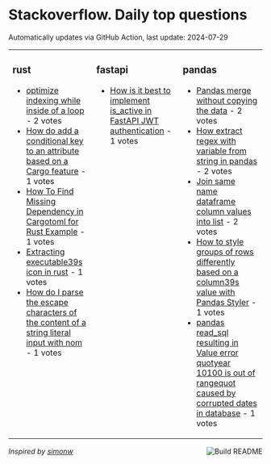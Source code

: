 # Stackoverflow. Daily top questions 

Automatically updates via GitHub Action, last update: <!-- date starts -->2024-07-29<!-- date ends -->


<table><tr><td valign="top" width="33%">

### rust
<!-- rust starts -->
* [optimize indexing while inside of a loop](https://stackoverflow.com/questions/78804812/optimize-indexing-while-inside-of-a-loop) - 2 votes
* [How do add a conditional key to an attribute based on a Cargo feature](https://stackoverflow.com/questions/78804003/how-do-add-a-conditional-key-to-an-attribute-based-on-a-cargo-feature) - 1 votes
* [How To Find Missing Dependency in Cargotoml for Rust Example](https://stackoverflow.com/questions/78805243/how-to-find-missing-dependency-in-cargo-toml-for-rust-example) - 1 votes
* [Extracting executable39s icon in rust](https://stackoverflow.com/questions/78803192/extracting-executables-icon-in-rust) - 1 votes
* [How do I parse the escape characters of the content of a string literal input with nom](https://stackoverflow.com/questions/78807349/how-do-i-parse-the-escape-characters-of-the-content-of-a-string-literal-input-wi) - 1 votes
<!-- rust ends -->
</td><td valign="top" width="34%">


### fastapi
<!-- fastapi starts -->
* [How is it best to implement is_active in FastAPI  JWT authentication](https://stackoverflow.com/questions/78802976/how-is-it-best-to-implement-is-active-in-fastapi-jwt-authentication) - 1 votes
<!-- fastapi ends -->
</td><td valign="top" width="34%">


### pandas
<!-- pandas starts -->
* [Pandas merge without copying the data](https://stackoverflow.com/questions/78807256/pandas-merge-without-copying-the-data) - 2 votes
* [How extract regex with variable from string in pandas](https://stackoverflow.com/questions/78805127/how-extract-regex-with-variable-from-string-in-pandas) - 2 votes
* [Join same name dataframe column values into list](https://stackoverflow.com/questions/78806818/join-same-name-dataframe-column-values-into-list) - 2 votes
* [How to style groups of rows differently based on a column39s value with Pandas Styler](https://stackoverflow.com/questions/78808445/how-to-style-groups-of-rows-differently-based-on-a-columns-value-with-pandas-st) - 1 votes
* [pandas read_sql resulting in Value error quotyear 10100 is out of rangequot caused by corrupted dates in database](https://stackoverflow.com/questions/78808903/pandas-read-sql-resulting-in-value-error-year-10100-is-out-of-range-caused-b) - 1 votes
<!-- pandas ends -->
</td></tr></table>

<a href="https://github.com/hp0404/hp0404/actions"><img src="https://github.com/hp0404/hp0404/workflows/Build%20README/badge.svg" align="right" alt="Build README"></a> <p>*Inspired by  [simonw](https://github.com/simonw/simonw)*</p>
